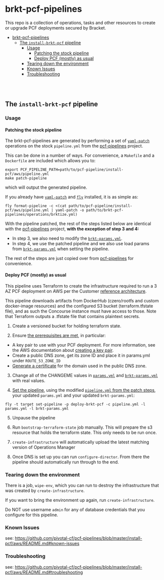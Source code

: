 # brkt-pcf-pipelines

This repo is a collection of operations, tasks and other resources to create or
upgrade PCF deployments secured by Bracket.

<!-- TOC -->

- [brkt-pcf-pipelines](#brkt-pcf-pipelines)
    - [The `install-brkt-pcf` pipeline](#the-install-brkt-pcf-pipeline)
        - [Usage](#usage)
            - [Patching the stock pipeline](#patching-the-stock-pipeline)
            - [Deploy PCF (mostly) as usual](#deploy-pcf-mostly-as-usual)
        - [Tearing down the environment](#tearing-down-the-environment)
        - [Known Issues](#known-issues)
        - [Troubleshooting](#troubleshooting)

<!-- /TOC -->


<br><br>


## The `install-brkt-pcf` pipeline

### Usage

#### Patching the stock pipeline

The brkt-pcf-pipelines are generated by performing a set of [`yaml-patch`](https://github.com/pivotal-cf/yaml-patch) operations
on the stock `pipeline.yml` from the [pcf-pipelines](https://github.com/pivotal-cf/pcf-pipelines) project.

This can be done in a number of ways. For convenience, a `Makefile` and a `Dockerfile` are included which allows you to:
```
export PCF_PIPELINE_PATH=path/to/pcf-pipeline/install-pcf/aws/pipeline.yml
make patch-pipeline
```
which will output the generated pipeline.

If you already have [`yaml-patch`](https://github.com/pivotal-cf/yaml-patch) and [`fly`](https://concourse.ci/fly-cli.html) installed, it is as simple as:
```
fly format-pipeline -c <(cat path/to/pcf-pipeline/install-pcf/aws/pipeline.yml | yaml-patch -o path/to/brkt-pcf-pipelines/operations/brktize.yml)
```


With the pipeline patched, the rest of the steps listed below are identical with the [pcf-pipelines](https://github.com/pivotal-cf/pcf-pipelines) project, **with the exception of step 3 and 4:**
* In step 3, we also need to modify the [`brkt-params.yml`](https://github.com/olle-brkt/brkt-pcf-pipelines/blob/master/install-brkt-pcf/brkt-params.yml).
* In step 4, we use the patched pipeline and we also use load params from [`brkt-params.yml`](https://github.com/olle-brkt/brkt-pcf-pipelines/install-brkt-pcf/brkt-params.yml) when setting the pipeline.


The rest of the steps are just copied over from [pcf-pipelines](https://github.com/pivotal-cf/pcf-pipelines) for convenience.

#### Deploy PCF (mostly) as usual

This pipeline uses Terraform to create the infrastructure required to run a
3 AZ PCF deployment on AWS per the Customer [reference
architecture](http://docs.pivotal.io/pivotalcf/refarch/aws/aws_ref_arch.html).

This pipeline downloads artifacts from DockerHub (czero/rootfs and custom
docker-image resources) and the configured S3 bucket
(terraform.tfstate file), and as such the Concourse instance must have access
to those. Note that Terraform outputs a .tfstate file that contains plaintext
secrets.

1. Create a versioned bucket for holding terraform state.

2. Ensure [the prerequisites are met](https://docs.pivotal.io/pivotalcf/1-12/customizing/aws.html#prerequisities), in particular:

* A key pair to use with your PCF deployment. For more information, see the AWS documentation about [creating a key pair](http://docs.aws.amazon.com/AWSCloudFormation/latest/UserGuide/cfn-console-create-keypair.html).
* Create a public DNS zone, get its zone ID and place it in params.yml under `ROUTE_53_ZONE_ID`
* [Generate a certificate](http://docs.aws.amazon.com/elasticloadbalancing/latest/classic/ssl-server-cert.html#create-cert) for the domain used in the public DNS zone.

3. Change all of the CHANGEME values in [`params.yml`](https://github.com/pivotal-cf/pcf-pipelines/blob/master/install-pcf/aws/params.yml) and [`brkt-params.yml`](https://github.com/olle-brkt/brkt-pcf-pipelines/blob/master/install-brkt-pcf/brkt-params.yml) with real values.

4. [Set the pipeline](http://concourse.ci/single-page.html#fly-set-pipeline), using the modified [`pipeline.yml` from the patch steps](https://github.com/olle-brkt/brkt-pcf-pipelines#patch-the-stock-pipeline), your updated `params.yml` and your updated `brkt-params.yml`:
  ```
  fly -t target set-pipeline -p deploy-brkt-pcf -c pipeline.yml -l params.yml -l brkt-params.yml
  ```

5. Unpause the pipeline

6. Run `bootstrap-terraform-state` job manually. This will prepare the s3 resource that holds the terraform state. This only needs to be run once.

7. `create-infrastructure` will automatically upload the latest matching version of Operations Manager

8. Once DNS is set up you can run `configure-director`. From there the pipeline should automatically run through to the end.

### Tearing down the environment

There is a job, `wipe-env`, which you can run to destroy the infrastructure
that was created by `create-infrastructure`.

If you want to bring the environment up again, run `create-infrastructure`.

Do NOT use username `admin` for any of database credentials that you configure for this pipeline.

### Known Issues
see: https://github.com/pivotal-cf/pcf-pipelines/blob/master/install-pcf/aws/README.md#known-issues

### Troubleshooting
see: https://github.com/pivotal-cf/pcf-pipelines/blob/master/install-pcf/aws/README.md#troubleshooting
